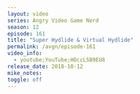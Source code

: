 ```yaml
---
layout: video
series: Angry Video Game Nerd
season: 12
episode: 161
title: "Super Hydlide & Virtual Hydlide"
permalink: /avgn/episode-161
video_info:
  - youtube;YouTube;HOccLSB9EU8
release_date: 2018-10-12
mike_notes:
toggle: off
---
```

